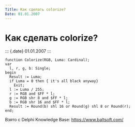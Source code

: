```yaml
---
Title: Как сделать colorize?
Date: 01.01.2007
---
```



Как сделать colorize?
=====================

::: {.date}
01.01.2007
:::

    function Colorize(RGB, Luma: Cardinal);
    var
      l, r, g, b: Single;
    begin
      Result := Luma;
      if Luma = 0 then { it's all black anyway}
        Exit;
      l := Luma / 255;
      r := RGB and $FF * l;
      g := RGB shr 8 and $FF * l;
      b := RGB shr 16 and $FF * l;
      Result := Round(b) shl 16 or Round(g) shl 8 or Round(r);
    end;

Взято с Delphi Knowledge Base: <https://www.baltsoft.com/>
